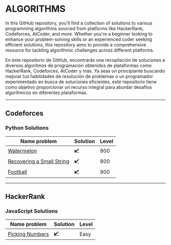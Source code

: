 # ALGORITHMS
In this GitHub repository, you'll find a collection of solutions to various programming algorithms sourced from platforms like HackerRank, Codeforces, AtCoder, and more. Whether you're a beginner looking to enhance your problem-solving skills or an experienced coder seeking efficient solutions, this repository aims to provide a comprehensive resource for tackling algorithmic challenges across different platforms.

En este repositorio de GitHub, encontrarás una recopilación de soluciones a diversos algoritmos de programación obtenidos de plataformas como HackerRank, Codeforces, AtCoder y más. Ya seas un principiante buscando mejorar tus habilidades de resolución de problemas o un programador experimentado en busca de soluciones eficientes, este repositorio tiene como objetivo proporcionar un recurso integral para abordar desafíos algorítmicos en diferentes plataformas.

---
## Codeforces
### Python Solutions
| Name problem | Solution | Level|
|---------------------|----------|---------------------|
| [Watermelon](https://codeforces.com/problemset/problem/4/A)           | [:heavy_check_mark:](/Codeforces/Python/4A-Watermelon.py) | 800 |
| [Recovering a Small String](https://codeforces.com/contest/1931/problem/A)           | [:heavy_check_mark:](/Codeforces/Python/A-Recovering-a-Small-String.py) | 800 |
| [Football](https://codeforces.com/contest/96/problem/A)           | [:heavy_check_mark:](/Codeforces/Python/A-Football.py) | 900 |

---
## HackerRank
### JavaScript Solutions
| Name problem | Solution | Level|
|---------------------|----------|---------------------|
| [Picking Numbers](https://www.hackerrank.com/challenges/picking-numbers/problem)           | [:heavy_check_mark:](/HackerRank/JavaScript/Picking-Numbers.js) | Easy |


